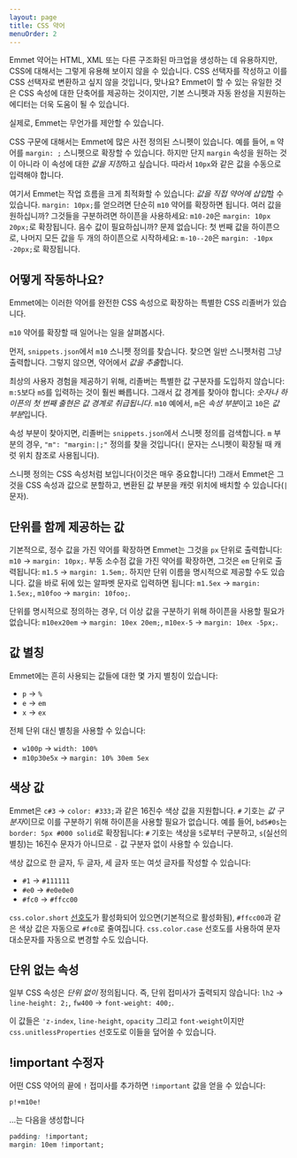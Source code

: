 ```yaml
---
layout: page
title: CSS 약어
menuOrder: 2
---
```


Emmet 약어는 HTML, XML 또는 다른 구조화된 마크업을 생성하는 데 유용하지만, CSS에 대해서는 그렇게 유용해 보이지 않을 수 있습니다. CSS 선택자를 작성하고 이를 CSS 선택자로 변환하고 싶지 않을 것입니다, 맞나요? Emmet이 할 수 있는 유일한 것은 CSS 속성에 대한 단축어를 제공하는 것이지만, 기본 스니펫과 자동 완성을 지원하는 에디터는 더욱 도움이 될 수 있습니다.

실제로, Emmet는 무언가를 제안할 수 있습니다.

CSS 구문에 대해서는 Emmet에 많은 사전 정의된 스니펫이 있습니다. 예를 들어, `m` 약어를 `margin: ;` 스니펫으로 확장할 수 있습니다. 하지만 단지 `margin` 속성을 원하는 것이 아니라 이 속성에 대한 *값을 지정*하고 싶습니다. 따라서 `10px`와 같은 값을 수동으로 입력해야 합니다.

여기서 Emmet는 작업 흐름을 크게 최적화할 수 있습니다: *값을 직접 약어에 삽입*할 수 있습니다. `margin: 10px;`를 얻으려면 단순히 `m10` 약어를 확장하면 됩니다. 여러 값을 원하십니까? 그것들을 구분하려면 하이픈을 사용하세요: `m10-20`은 `margin: 10px 20px;`로 확장됩니다. 음수 값이 필요하십니까? 문제 없습니다: 첫 번째 값을 하이픈으로, 나머지 모든 값을 두 개의 하이픈으로 시작하세요: `m-10--20`은 `margin: -10px -20px;`로 확장됩니다.

## 어떻게 작동하나요?

Emmet에는 이러한 약어를 완전한 CSS 속성으로 확장하는 특별한 CSS 리졸버가 있습니다.

`m10` 약어를 확장할 때 일어나는 일을 살펴봅시다.

먼저, `snippets.json`에서 `m10` 스니펫 정의를 찾습니다. 찾으면 일반 스니펫처럼 그냥 출력합니다. 그렇지 않으면, 약어에서 *값을 추출*합니다.

최상의 사용자 경험을 제공하기 위해, 리졸버는 특별한 값 구분자를 도입하지 않습니다: `m:5`보다 `m5`를 입력하는 것이 훨씬 빠릅니다. 그래서 값 경계를 찾아야 합니다: _숫자나 하이픈의 첫 번째 출현은 값 경계로 취급됩니다_. `m10` 예에서, `m`은 *속성 부분*이고 `10`은 *값 부분*입니다.

속성 부분이 찾아지면, 리졸버는 `snippets.json`에서 스니펫 정의를 검색합니다. `m` 부분의 경우, `"m": "margin:|;"` 정의를 찾을 것입니다(`|` 문자는 스니펫이 확장될 때 캐럿 위치 참조로 사용됩니다).

스니펫 정의는 CSS 속성처럼 보입니다(이것은 매우 중요합니다!) 그래서 Emmet은 그것을 CSS 속성과 값으로 분할하고, 변환된 값 부분을 캐럿 위치에 배치할 수 있습니다(`|` 문자).

## 단위를 함께 제공하는 값

기본적으로, 정수 값을 가진 약어를 확장하면 Emmet는 그것을 `px` 단위로 출력합니다: `m10` → `margin: 10px;`. 부동 소수점 값을 가진 약어를 확장하면, 그것은 `em` 단위로 출력됩니다: `m1.5` → `margin: 1.5em;`. 하지만 단위 이름을 명시적으로 제공할 수도 있습니다. 값을 바로 뒤에 있는 알파벳 문자로 입력하면 됩니다: `m1.5ex` → `margin: 1.5ex;`, `m10foo` → `margin: 10foo;`.

단위를 명시적으로 정의하는 경우, 더 이상 값을 구분하기 위해 하이픈을 사용할 필요가 없습니다: `m10ex20em` → `margin: 10ex 20em;`, `m10ex-5` → `margin: 10ex -5px;`.

## 값 별칭

Emmet에는 흔히 사용되는 값들에 대한 몇 가지 별칭이 있습니다:

- `p` → `%`
- `e` → `em`
- `x` → `ex`

전체 단위 대신 별칭을 사용할 수 있습니다:

- `w100p` → `width: 100%`
- `m10p30e5x` → `margin: 10% 30em 5ex`

## 색상 값

Emmet은 `c#3` → `color: #333;`과 같은 16진수 색상 값을 지원합니다. `#` 기호는 *값 구분자*이므로 이를 구분하기 위해 하이픈을 사용할 필요가 없습니다. 예를 들어, `bd5#0s`는 `border: 5px #000 solid`로 확장됩니다: `#` 기호는 색상을 `5`로부터 구분하고, `s`(실선의 별칭)는 16진수 문자가 아니므로 `-` 값 구분자 없이 사용할 수 있습니다.

색상 값으로 한 글자, 두 글자, 세 글자 또는 여섯 글자를 작성할 수 있습니다:

- `#1` → `#111111`
- `#e0` → `#e0e0e0`
- `#fc0` → `#ffcc00`

`css.color.short` [선호도](/customization/preferences/)가 활성화되어 있으면(기본적으로 활성화됨), `#ffcc00`과 같은 색상 값은 자동으로 `#fc0`로 줄여집니다. `css.color.case` 선호도를 사용하여 문자 대소문자를 자동으로 변경할 수도 있습니다.

## 단위 없는 속성

일부 CSS 속성은 _단위 없이_ 정의됩니다. 즉, 단위 접미사가 출력되지 않습니다: `lh2` → `line-height: 2;`, `fw400` → `font-weight: 400;`.

이 값들은 `'z-index`, `line-height`, `opacity` 그리고 `font-weight`이지만 `css.unitlessProperties` 선호도로 이들을 덮어쓸 수 있습니다.

## !important 수정자

어떤 CSS 약어의 끝에 `!` 접미사를 추가하면 `!important` 값을 얻을 수 있습니다:

    p!+m10e!

...는 다음을 생성합니다

```css
padding: !important;
margin: 10em !important;
```
